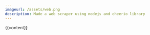 ```yaml
---
imageurl: /assets/web.png
description: Made a web scraper using nodejs and cheerio library
---
```


{{content}}